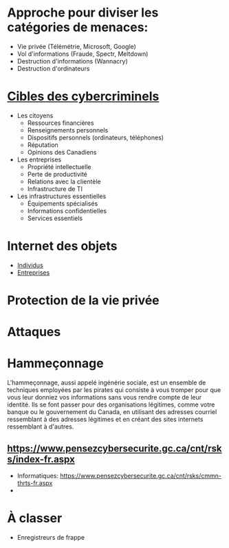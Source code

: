 # Approche pour diviser les catégories de menaces:
* Vie privée (Télémétrie, Microsoft, Google)
* Vol d'informations (Fraude, Spectr, Meltdown)
* Destruction d'informations (Wannacry)
* Destruction d'ordinateurs [](https://usbkill.com/)

# [Cibles des cybercriminels](https://cyber.gc.ca/sites/default/files/publications/national-cyber-threat-assessment-2018_f.pdf#national-cyber-threat-assessment-2018-f.indd%3A.10928%3A126)
* Les citoyens
    * Ressources financières
    * Renseignements personnels
    * Dispositifs personnels (ordinateurs, téléphones)
    * Réputation
    * Opinions des Canadiens
* Les entreprises
    * Propriété intellectuelle
    * Perte de productivité
    * Relations avec la clientèle
    * Infrastructure de TI
* Les infrastructures essentielles
    * Équipements spécialisés
    * Informations confidentielles
    * Services essentiels

# Internet des objets
* [Individus](https://www.pensezcybersecurite.gc.ca/cnt/rsks/ntrnt-thngs/hm-fr.aspx)
* [Entreprises](https://www.pensezcybersecurite.gc.ca/cnt/rsks/ntrnt-thngs/bsnss-fr.aspx)

# Protection de la vie privée


# Attaques

# Hammeçonnage
L'hammeçonnage, aussi appelé ingénérie sociale, est un ensemble de techniques employées par les pirates qui consiste à vous tromper pour que vous leur donniez vos informations sans vous rendre compte de leur identité. Ils se font passer pour des organisations légitimes, comme votre banque ou le gouvernement du Canada, en utilisant des adresses courriel ressemblant à des adresses légitimes et en créant des sites internets ressemblant à d'autres.

## https://www.pensezcybersecurite.gc.ca/cnt/rsks/index-fr.aspx
* Informatiques: https://www.pensezcybersecurite.gc.ca/cnt/rsks/cmmn-thrts-fr.aspx
*

# À classer
* Enregistreurs de frappe
